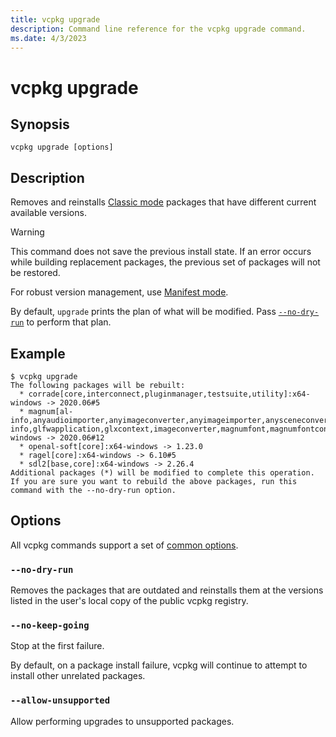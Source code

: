```yaml
---
title: vcpkg upgrade
description: Command line reference for the vcpkg upgrade command.
ms.date: 4/3/2023
---
```

# vcpkg upgrade

## Synopsis

```console
vcpkg upgrade [options]
```

## Description

Removes and reinstalls [Classic mode] packages that have different current available versions.

> [!WARNING]
> This command does not save the previous install state. If an error occurs while building replacement packages, the previous set of packages will not be restored.
>
> For robust version management, use [Manifest mode].

By default, `upgrade` prints the plan of what will be modified. Pass [`--no-dry-run`](#no-dry-run) to perform that plan.

## Example

```console
$ vcpkg upgrade
The following packages will be rebuilt:
  * corrade[core,interconnect,pluginmanager,testsuite,utility]:x64-windows -> 2020.06#5
  * magnum[al-info,anyaudioimporter,anyimageconverter,anyimageimporter,anysceneconverter,anysceneimporter,anyshaderconverter,audio,cglcontext,core,debugtools,distancefieldconverter,eglcontext,fontconverter,gl,gl-info,glfwapplication,glxcontext,imageconverter,magnumfont,magnumfontconverter,meshtools,objimporter,opengltester,primitives,sceneconverter,scenegraph,sdl2application,shaderconverter,shaders,shadertools,text,texturetools,tgaimageconverter,tgaimporter,trade,wglcontext,windowlesscglapplication,windowlesseglapplication,windowlessglxapplication,windowlesswglapplication]:x64-windows -> 2020.06#12
  * openal-soft[core]:x64-windows -> 1.23.0
  * ragel[core]:x64-windows -> 6.10#5
  * sdl2[base,core]:x64-windows -> 2.26.4
Additional packages (*) will be modified to complete this operation.
If you are sure you want to rebuild the above packages, run this command with the --no-dry-run option.
```

## Options

All vcpkg commands support a set of [common options](common-options.md).

### <a name="no-dry-run"></a> `--no-dry-run`

Removes the packages that are outdated and reinstalls them at the versions listed in the user's local copy of the public vcpkg registry.

### `--no-keep-going`

Stop at the first failure.

By default, on a package install failure, vcpkg will continue to attempt to install other unrelated packages.

### `--allow-unsupported`

Allow performing upgrades to unsupported packages.

[Classic mode]: ../users/classic-mode.md
[Manifest mode]: ../users/manifests.md
